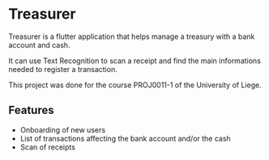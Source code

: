 # Treasurer

Treasurer is a flutter application that helps manage a treasury with a bank account and cash.

It can use Text Recognition to scan a receipt and find the main informations needed to register a transaction.

This project was done for the course PROJ0011-1 of the University of Liege.

## Features
- Onboarding of new users
- List of transactions affecting the bank account and/or the cash
- Scan of receipts
